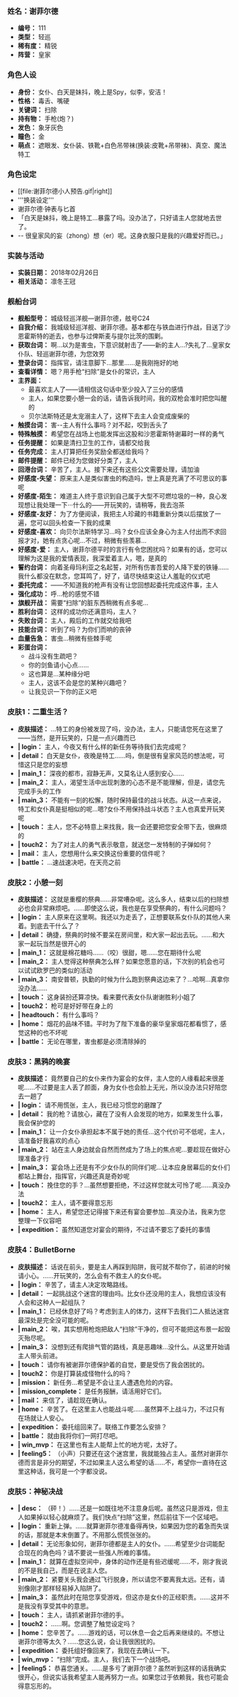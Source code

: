 ### 姓名：谢菲尔德
* **编号：** 111
* **类型：** 轻巡
* **稀有度：** 精锐
* **阵营：** 皇家


### 角色人设
* **身份：** 女仆、白天是妹抖，晚上是Spy，似李，安洁！
* **性格：** 毒舌、嘴硬
* **关键词：** 扫除
* **持有物：** 手枪(炮？)
* **发色：** 象牙灰色
* **瞳色：** 金
* **萌点：** 遮眼发、女仆装、铁靴+白色吊带袜(换装:皮靴+吊带袜)、真空、魔法特工


### 角色设定
* [[file:谢菲尔德小人预告.gif|right]]
* '''换装设定'''
* 谢菲尔德·钟表与匕首
* 「白天是妹抖，晚上是特工…暴露了吗。没办法了，只好请主人您就地去世了。
* -- 很皇家风的妄（zhong）想（er）呢。这身衣服只是我的兴趣爱好而已。」


### 实装与活动
* **实装日期：** 2018年02月26日
* **相关活动：** 凛冬王冠


### 舰船台词
* **舰船型号：** 城级轻巡洋舰—谢菲尔德，舷号C24
* **自我介绍：** 我城级轻巡洋舰、谢菲尔德。基本都在与铁血进行作战，目送了沙恩霍斯特的逝去，也参与过俾斯麦与提尔比茨的围剿。
* **获取台词：** 啊…以为是害虫，下意识就射击了——新的主人…?失礼了…皇家女仆队、轻巡谢菲尔德，为您效劳
* **登录台词：** 指挥官，请注意脚下…那里……是我刚拖好的地
* **查看详情：** 嗯？用手枪“扫除”是女仆的常识，主人
* **主界面：**
  * 最喜欢主人了——请相信这句话中至少投入了三分的感情
  * 主人，如果您要小憩一会的话，请告诉我时间，我的双枪会准时把您叫醒的
  * 贝尔法斯特还是太宠溺主人了，这样下去主人会变成废柴的
* **触摸台词：** 害--主人有什么事吗？对不起，咬到舌头了
* **特殊触摸：** 希望您在战场上也能发挥出这股和沙恩霍斯特谢幕时一样的勇气
* **任务提醒：** 如果是清扫卫生的工作，请都交给我
* **任务完成：** 主人打算把任务奖励全都送给我吗？
* **邮件提醒：** 邮件已经为您做好分类了，主人
* **回港台词：** 辛苦了，主人。接下来还有这些公文需要处理，请加油
* **好感度-失望：** 原来主人是类似害虫的构造吗，世上真是充满了不可思议的事呢
* **好感度-陌生：** 难道主人终于意识到自己属于大型不可燃垃圾的一种，良心发现想让我处理一下···什么的——开玩笑的，请稍等，我去泡茶
* **好感度-友好：** 为了方便阅读，我把主人珍藏的书籍重新分类以后摆放了一遍，您可以回头检查一下我的成果
* **好感度-喜欢：** 向贝尔法斯特学习…吗？女仆应该全身心为主人付出而不求回报才对，她有点贪心呢…不过，稍微有些羡慕…
* **好感度-爱：** 主人，谢菲尔德平时的言行有令您困扰吗？如果有的话，您可以理解为这是我的爱情表现，我深爱着主人，嗯，是真的
* **誓约台词：** 向着圣母玛利亚之名起誓，对所有伤害吾爱的人降下爱的铁锤……我什么都没在默念，您耳鸣了，好了，请尽快结束这让人羞耻的仪式吧
* **委托完成：** ——不知道我的枪声有没有让您回想起委托完成这件事，主人
* **强化成功：** 呼…枪的感觉不错
* **旗舰开战：** 需要“扫除”的脏东西稍微有点多呢…
* **胜利台词：** 这样的成功你还满意吗，主人？
* **失败台词：** 主人，殿后的工作就交给我吧
* **技能台词：** 听到了吗？为你们而响的丧钟
* **血量告急：** 害虫…稍微有些棘手呢
* **彩蛋台词：**
  * 战斗没有生疏吧？
  * 你的剑鱼请小心点……
  * 这也算是…某种缘分吧
  * 主人，这该不会是您的某种兴趣吧？
  * 让我见识一下你的正义吧


### 皮肤1：二重生活？
* **皮肤描述：** …特工的身份被发现了吗，没办法，主人，只能请您死在这里了——当然，是开玩笑的，只是一点兴趣而已
* **| login：** 主人，今夜又有什么样的新任务等待我们去完成呢？
* **| detail：** 白天是女仆，夜晚是特工……吗，倒是很有皇家风范的想法呢，可惜这只是您的妄想
* **| main_1：** 深夜的都市，寂静无声，又莫名让人感到安心……
* **| main_2：** 主人，渴望生活中出现刺激的心态不是不能理解，但是，请您先完成手头的工作
* **| main_3：** 不能有一刻的松懈，随时保持最佳的战斗状态。从这一点来说，特工和女仆真是挺相似的呢…嗯?女仆不用保持战斗状态？主人也真爱开玩笑呢
* **| touch：** 主人，您不必特意上来找我，我一会还要把您安全带下去，很麻烦的
* **| touch2：** 为了对主人的勇气表示敬意，就送您一发特制的子弹如何？
* **| mail：** 主人，您想用什么来交换这份重要的信件呢？
* **| battle：** …速战速决吧，在天亮之前


### 皮肤2：小憩一刻
* **皮肤描述：** 这就是重樱的祭典……非常嘈杂呢。这么多人，结束以后的扫除想必也会非常麻烦吧。……即使这么说，我也是在享受祭典的，有什么问题吗？
* **| login：** 主人原来在这里啊。我还以为走丢了，正想要联系女仆队的其他人来着。到底去干什么了？
* **| detail：** 确捷，祭典的时候不要呆在房间里，和大家一起出去玩。……和大家一起玩当然是很开心的
* **| main_1：** 这就是棉花糖吗……（咬）很甜，嗯……您在期待什么呢
* **| main_2：** 主人觉得这种祭典怎么样？如果您愿意的话，下次别的机会也可以试试欧罗巴的类似的活动
* **| main_3：** 南安普顿，执勤的时候为什么跑到祭典这边来了？…哈啊…真拿你没办法……
* **| touch：** 这身装扮还算凉快。看来要代表女仆队谢谢胜利小姐了
* **| touch2：** 枪可是好好带在身上的
* **| headtouch：** 有什么事吗？
* **| home：** 烟花的品味不错。平时为了陛下准备的豪华皇家烟花都看惯了，感觉这种的也不坏呢
* **| battle：** 无论在哪里，害虫都是必须清除掉的


### 皮肤3：黑鸦的晚宴
* **皮肤描述：** 竟然要自己的女仆来作为宴会的女伴，主人您的人缘看起来很差呢……不过要是主人丢了颜面，身为女仆也会脸上无光，所以没办法只好陪您去一趟了
* **| login：** 请不用慌张，主人，我已经习惯您的磨蹭了
* **| detail：** 我的枪？请放心，藏在了没有人会发现的地方，如果发生什么事，我会保护您的
* **| main_1：** 让一介女仆承担起本不属于她的责任…这个代价可不低呢，主人，请准备好我喜欢的点心
* **| main_2：** 站在主人身边就会自然而然成为了场上的焦点呢…要趁现在做好心理准备才行
* **| main_3：** 宴会场上还是有不少女仆队的同伴们呢…让本应身居幕后的女仆们都站上舞台，指挥官，兴趣还真是奇妙呢
* **| touch：** 挽住您的手？…虽然想要拒绝，不过这样您就太可怜了呢……真没办法
* **| touch2：** 主人，请不要得意忘形
* **| home：** 主人，希望您还记得接下来还有宴会要参加…真没办法，我来为您整理一下仪容吧
* **| expedition：** 虽然知道您对宴会的期待，不过请不要忘了委托的事情


### 皮肤4：BulletBorne
* **皮肤描述：** 话说在前头，要是主人再踩到陷阱，我可就不帮你了，前进的时候请小心。……开玩笑的，怎么会有不救主人的女仆呢。
* **| login：** 辛苦了，请主人决定攻略路线。
* **| detail：** 一起挑战这个迷宫的理由吗。比女仆还没用的主人，我想应该没有人会和这种人一起组队？
* **| main_1：** 已经休息好了吗？考虑到主人的体力，这样下去我们二人抵达迷宫最深处是完全没可能的呢。
* **| main_2：** 唉，其实想用枪炮把敌人“扫除”干净的，但可不能把这布景一起毁灭殆尽呢。
* **| main_3：** 没想到还有爬排气管的路线，真是恶趣味…没什么。从这里开始请主人带头前进。
* **| touch：** 请你有被谢菲尔德保护着的自觉，要是受伤了我会困扰的。
* **| touch2：** 你是打算装成怪物什么的吗？
* **| mission：** 新任务…希望是不会让主人遭遇危险的内容。
* **| mission_complete：** 是任务报酬，请活用好它们。
* **| mail：** 来信了，请趁现在确认。
* **| home：** 辛苦了。在这里主人也能战斗呢……虽然算不上战斗力，不过只有在场就让人安心。
* **| expedition：** 委托组回来了。联络工作要怎么安排？
* **| battle：** 就由我将你们一网打尽吧。
* **| win_mvp：** 在这里也有主人能帮上忙的地方呢，太好了。
* **| feeling5：** （小声）只要还在这个迷宫里，我就能独占主人。虽然对谢菲尔德而言是非分的期望，不过如果主人这么希望的话……不，希望你一直待在这里这种话，我可是一个字都没说。


### 皮肤5：神秘决战
* **| desc：** （砰！）……还是一如既往地不注意身后呢。虽然这只是游戏，但主人如果掉以轻心就麻烦了。我们快点“扫除”这里，然后前往下一个区域吧。
* **| login：** 重新上弹。……就算谢菲尔德准备得再快，如果因为您的着急而失误的话，那就是本末倒置了。不用那么慌慌张张的。
* **| detail：** 无论形象如何，谢菲尔德都是主人的女仆。……希望至少台词能配合现在的角色吗？请不要说一些强人所难的事情。
* **| main_1：** 就算在虚拟空间中，身体的动作还是有些迟缓呢……不，刚才我说的不是我自己，而是在说主人您。
* **| main_2：** 紧要关头我会通过飞行脱身，所以请您不要离我太远。还有，请别像刚才那样轻易掉入陷阱了。
* **| main_3：** 虽然此时在陪您享受游戏，但这亦是女仆的正经职责。……这并不是我没有享受其中的意思。
* **| touch：** 主人，请抓紧谢菲尔德的手。
* **| touch2：** ……啊。您调整了触觉设定吗？
* **| home：** 您辛苦了。……游戏的话，可以休息一会之后再来继续的。不想让谢菲尔德等太久？……您这么说，会让我很困扰的。
* **| expedition：** 委托组好像回来了，我现在去确认一下。
* **| win_mvp：** “扫除”完成。主人，我们去下一个战场吧。
* **| feeling5：** 恭喜您通关。……是多亏了谢菲尔德？虽然听到这样的话我确实很开心，但说实话我希望主人能再努力一点。如果您过于依赖我，我也可能会得意忘形的。
